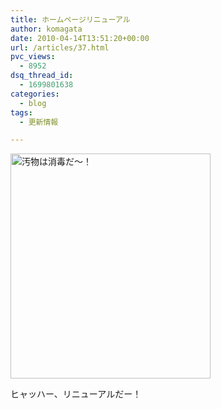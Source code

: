 ```yaml
---
title: ホームページリニューアル
author: komagata
date: 2010-04-14T13:51:20+00:00
url: /articles/37.html
pvc_views:
  - 8952
dsq_thread_id:
  - 1699801638
categories:
  - blog
tags:
  - 更新情報

---
```

<p class="center">
  <a title="汚物は消毒だ〜！ by komagata, on Flickr" href="http://www.flickr.com/photos/komagata/4520816584/"><img src="http://farm5.static.flickr.com/4057/4520816584_2d42ca039b_o.jpg" alt="汚物は消毒だ〜！" width="320" height="360" /></a>
</p>

ヒャッハー、リニューアルだー！
